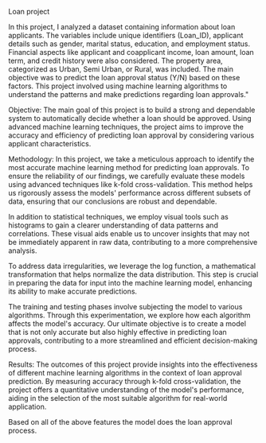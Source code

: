 Loan project

In this project, I analyzed a dataset containing information about loan applicants. The variables include unique identifiers (Loan_ID), applicant details such as gender, marital status, education, and employment status. Financial aspects like applicant and coapplicant income, loan amount, loan term, and credit history were also considered. The property area, categorized as Urban, Semi Urban, or Rural, was included. The main objective was to predict the loan approval status (Y/N) based on these factors. This project involved using machine learning algorithms to understand the patterns and make predictions regarding loan approvals."


Objective:
The main goal of this project is to build a strong and dependable system to automatically decide whether a loan should be approved. Using advanced machine learning techniques, the project aims to improve the accuracy and efficiency of predicting loan approval by considering various applicant characteristics.

Methodology:
In this project, we take a meticulous approach to identify the most accurate machine learning method for predicting loan approvals. To ensure the reliability of our findings, we carefully evaluate these models using advanced techniques like k-fold cross-validation. This method helps us rigorously assess the models' performance across different subsets of data, ensuring that our conclusions are robust and dependable.

In addition to statistical techniques, we employ visual tools such as histograms to gain a clearer understanding of data patterns and correlations. These visual aids enable us to uncover insights that may not be immediately apparent in raw data, contributing to a more comprehensive analysis.

To address data irregularities, we leverage the log function, a mathematical transformation that helps normalize the data distribution. This step is crucial in preparing the data for input into the machine learning model, enhancing its ability to make accurate predictions.

The training and testing phases involve subjecting the model to various algorithms. Through this experimentation, we explore how each algorithm affects the model's accuracy. Our ultimate objective is to create a model that is not only accurate but also highly effective in predicting loan approvals, contributing to a more streamlined and efficient decision-making process.



Results:
The outcomes of this project provide insights into the effectiveness of different machine learning algorithms in the context of loan approval prediction. By measuring accuracy through k-fold cross-validation, the project offers a quantitative understanding of the model's performance, aiding in the selection of the most suitable algorithm for real-world application.


Based on all of the above features the model does the loan approval process.
